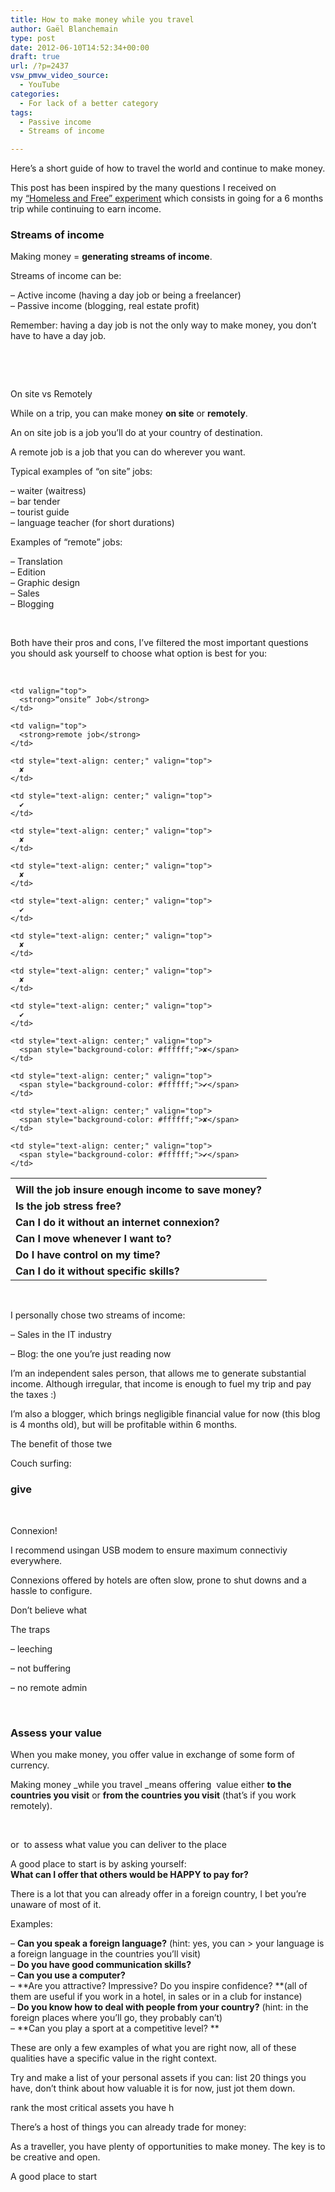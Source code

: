 ```yaml
---
title: How to make money while you travel
author: Gaël Blanchemain
type: post
date: 2012-06-10T14:52:34+00:00
draft: true
url: /?p=2437
vsw_pmvw_video_source:
  - YouTube
categories:
  - For lack of a better category
tags:
  - Passive income
  - Streams of income

---
```

Here&#8217;s a short guide of how to travel the world and continue to make money.

This post has been inspired by the many questions I received on my <a title="Free and homeless: the experiment – part 1" href="http://www.gr0wing.com/free-and-homeless-part-1/" target="_blank">&#8220;Homeless and Free&#8221; experiment</a> which consists in going for a 6 months trip while continuing to earn income.

### Streams of income

Making money = **generating streams of income**.

Streams of income can be:

&#8211; Active income (having a day job or being a freelancer)  
&#8211; Passive income (blogging, real estate profit)

Remember: having a day job is not the only way to make money, you don&#8217;t have to have a day job.

&nbsp;

&nbsp;

On site vs Remotely

While on a trip, you can make money **on site** or **remotely**.

An on site job is a job you&#8217;ll do at your country of destination.

A remote job is a job that you can do wherever you want.

Typical examples of &#8220;on site&#8221; jobs:

&#8211; waiter (waitress)  
&#8211; bar tender  
&#8211; tourist guide  
&#8211; language teacher (for short durations)

Examples of &#8220;remote&#8221; jobs:

&#8211; Translation  
&#8211; Edition  
&#8211; Graphic design  
&#8211; Sales  
&#8211; Blogging

&nbsp;

Both have their pros and cons, I&#8217;ve filtered the most important questions you should ask yourself to choose what option is best for you:

&nbsp;

<table cellspacing="0" cellpadding="0">
  <tr>
    <td valign="top">
    </td>
    
    <td valign="top">
      <strong>“onsite” Job</strong>
    </td>
    
    <td valign="top">
      <strong>remote job</strong>
    </td>
  </tr>
  
  <tr>
    <td valign="top">
      <strong>Will the job insure enough income to save money?</strong>
    </td>
    
    <td style="text-align: center;" valign="top">
      ✘
    </td>
    
    <td style="text-align: center;" valign="top">
      ✔
    </td>
  </tr>
  
  <tr>
    <td valign="top">
      <strong>Is the job stress free?</strong>
    </td>
    
    <td style="text-align: center;" valign="top">
      ✘
    </td>
    
    <td style="text-align: center;" valign="top">
      ✘
    </td>
  </tr>
  
  <tr>
    <td valign="top">
      <strong>Can I do it without an internet connexion?</strong>
    </td>
    
    <td style="text-align: center;" valign="top">
      ✔
    </td>
    
    <td style="text-align: center;" valign="top">
      ✘
    </td>
  </tr>
  
  <tr>
    <td valign="top">
      <strong>Can I move whenever I want to?</strong>
    </td>
    
    <td style="text-align: center;" valign="top">
      ✘
    </td>
    
    <td style="text-align: center;" valign="top">
      ✔
    </td>
  </tr>
  
  <tr>
    <td valign="top">
      <span style="background-color: #ffffff;"><strong>Do I have control on my time?</strong></span>
    </td>
    
    <td style="text-align: center;" valign="top">
      <span style="background-color: #ffffff;">✘</span>
    </td>
    
    <td style="text-align: center;" valign="top">
      <span style="background-color: #ffffff;">✔</span>
    </td>
  </tr>
  
  <tr>
    <td valign="top">
      <span style="background-color: #ffffff;"><strong>Can I do it without specific skills?</strong></span>
    </td>
    
    <td style="text-align: center;" valign="top">
      <span style="background-color: #ffffff;">✘</span>
    </td>
    
    <td style="text-align: center;" valign="top">
      <span style="background-color: #ffffff;">✔</span>
    </td>
  </tr>
</table>

&nbsp;

I personally chose two streams of income:

&#8211; Sales in the IT industry

&#8211; Blog: the one you&#8217;re just reading now

I&#8217;m an independent sales person, that allows me to generate substantial income. Although irregular, that income is enough to fuel my trip and pay the taxes :)

I&#8217;m also a blogger, which brings negligible financial value for now (this blog is 4 months old), but will be profitable within 6 months.

The benefit of those twe

Couch surfing:

### give

&nbsp;

Connexion!

I recommend usingan USB modem to ensure maximum connectiviy everywhere.

Connexions offered by hotels are often slow, prone to shut downs and a hassle to configure.

Don&#8217;t believe what

The traps

&#8211; leeching

&#8211; not buffering

&#8211; no remote admin

&nbsp;

### Assess your value

When you make money, you offer value in exchange of some form of currency.

Making money _while you travel _means offering  value either **to the countries you visit** or **from the countries you visit** (that&#8217;s if you work remotely).

&nbsp;

or  to assess what value you can deliver to the place

A good place to start is by asking yourself:  
**What can I offer that others would be HAPPY to pay for?**

There is a lot that you can already offer in a foreign country, I bet you&#8217;re unaware of most of it.

Examples:

&#8211; **Can you speak a foreign language?** (hint: yes, you can > your language is a foreign language in the countries you&#8217;ll visit)  
&#8211; **Do you have good communication skills?**  
&#8211; **Can you use a computer?**  
&#8211; **Are you attractive? Impressive? Do you inspire confidence? **(all of them are useful if you work in a hotel, in sales or in a club for instance)  
&#8211; **Do you know how to deal with people from your country?** (hint: in the foreign places where you&#8217;ll go, they probably can&#8217;t)  
&#8211; **Can you play a sport at a competitive level? **

These are only a few examples of what you are right now, all of these qualities have a specific value in the right context.

Try and make a list of your personal assets if you can: list 20 things you have, don&#8217;t think about how valuable it is for now, just jot them down.

rank the most critical assets you have h

There&#8217;s a host of things you can already trade for money:

As a traveller, you have plenty of opportunities to make money. The key is to be creative and open.

A good place to start